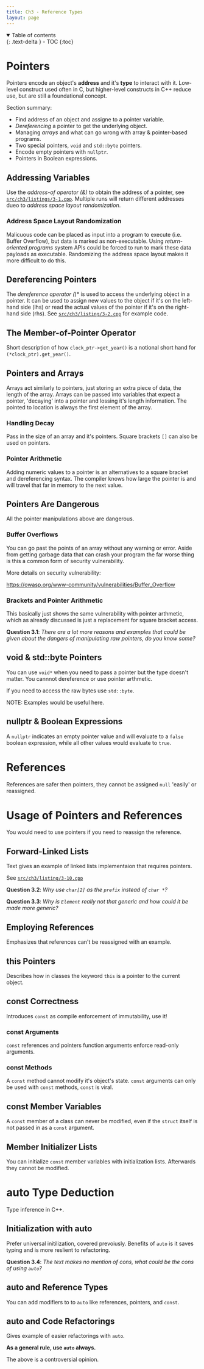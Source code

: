 ```yaml
---
title: Ch3 - Reference Types
layout: page
---
```


<details open markdown="block">
  <summary>
    Table of contents
  </summary>
  {: .text-delta }
- TOC
{:toc}
</details>

# Pointers

Pointers encode an object's **address** and it's **type** to interact with it.
Low-level construct used often in C, but higher-level constructs in C++ reduce
use, but are still a foundational concept.

Section summary:

- Find address of an object and assigne to a pointer variable.
- *Dereferencing* a pointer to get the underlying object.
- Managing *arrays* and what can go wrong with array & pointer-based programs.
- Two special pointers, `void` and `std::byte` pointers.
- Encode empty pointers with `nullptr`.
- Pointers in Boolean expressions.

## Addressing Variables

Use the *address-of operator (&)* to obtain the address of a pointer, see
[`src/ch3/listings/3-1.cpp`](
    https://github.com/efuquen/cpp_crash_course/blob/main/src/ch3/listings/3-1.cpp).
Multiple runs will return different addresses dueo to
*address space layout randomization*.

### Address Space Layout Randomization

Malicuous code can be placed as input into a program to execute (i.e. Buffer
Overflow), but data is marked as non-executable. Using 
*return-oriented programs* system APIs could be forced to run to mark these
data payloads as executable. Randomizing the address space layout makes it
more difficult to do this.

## Dereferencing Pointers

The *dereference operator (*)* is used to access the underlying object in a
pointer. It can be used to assign new values to the object if it's on the
left-hand side (lhs) or read the actual values of the pointer if it's on the
right-hand side (rhs). See [`src/ch3/listing/3-2.cpp`](
    https://github.com/efuquen/cpp_crash_course/blob/main/src/ch3/listings/3-2.cpp)
for example code.

## The Member-of-Pointer Operator

Short description of how `clock_ptr->get_year()` is a notional short hand for
`(*clock_ptr).get_year()`.

## Pointers and Arrays

Arrays act similarly to pointers, just storing an extra piece of data, the
length of the array. Arrays can be passed into variables that expect a pointer,
'decaying' into a pointer and lossing it's length information. The pointed to
location is always the first element of the array.

### Handling Decay

Pass in the size of an array and it's pointers. Square brackets `[]` can also be
used on pointers.

### Pointer Arithmetic

Adding numeric values to a pointer is an alternatives to a square bracket and
dereferencing syntax. The compiler knows how large the pointer is and will
travel that far in memory to the next value.

## Pointers Are Dangerous

All the pointer manipulations above are dangerous.

### Buffer Overflows

You can go past the points of an array without any warning or error. Aside from getting garbage
data that can crash your program the far worse thing is this a common form of security
vulnerability.

More details on security vulnerability:

<https://owasp.org/www-community/vulnerabilities/Buffer_Overflow>

### Brackets and Pointer Arithmetic

This basically just shows the same vulnerability with pointer arthmetic, which as already
discussed is just a replacement for square bracket access.

**Question 3.1**: *There are a lot more reasons and examples that could be*
*given about the dangers of manipulating raw pointers, do you know some?*

## void & std::byte Pointers

You can use `void*` when you need to pass a pointer but the type doesn't matter. You cannnot
dereference or use pointer arthmetic.

If  you need to access the raw bytes use `std::byte`.

NOTE: Examples would be useful here.

## nullptr & Boolean Expressions

A `nullptr` indicates an empty pointer value and will evaluate to a `false` boolean expression,
while all other values would evaluate to `true`.

# References

References are safer then pointers, they cannot be assigned `null` 'easily' or
reassigned.

# Usage of Pointers and References

You would need to use pointers if you need to reassign the reference.

## Forward-Linked Lists

Text gives an example of linked lists implementaion that requires pointers.

See [`src/ch3/listing/3-10.cpp`](
    https://github.com/efuquen/cpp_crash_course/blob/main/src/ch3/listings/3-10.cpp)

**Question 3.2**: *Why use `char[2]` as the `prefix` instead of `char *`?*

**Question 3.3**: *Why is `Element` really not that generic and how could it*
*be made more generic?*

## Employing References

Emphasizes that references can't be reassigned with an example.

## this Pointers

Describes how in classes the keyword `this` is a pointer to the current object.

## const Correctness

Introduces `const` as compile enforcement of immutability, use it!

### const Arguments

`const` references and pointers function arguments enforce read-only arguments.

### const Methods

A `const` method cannot modify it's object's state. `const` arguments can only
be used with `const` methods, `const` is viral.

## const Member Variables

A `const` member of a class can never be modified, even if the `struct` itself
is not passed in as a `const` argument.

## Member Initializer Lists

You can initialize `const` member variables with initialization lists.
Afterwards they cannot be modified.

# auto Type Deduction

Type inference in C++.

## Initialization with auto

Prefer universal initilization, covered prevoiusly. Benefits of `auto` is it
saves typing and is more reslient to refactoring.

**Question 3.4**: *The text makes no mention of cons, what could be the cons of*
*using `auto`?*

## auto and Reference Types

You can add modifiers to to `auto` like references, pointers, and `const`.

## auto and Code Refactorings

Gives example of easier refactorings with `auto`.

**As a general rule, use `auto` always.**

The above is a controversial opinion.
